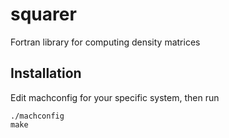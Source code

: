 squarer
=======

Fortran library for computing density matrices

Installation
--------------

Edit machconfig for your specific system, then run

    ./machconfig
    make
